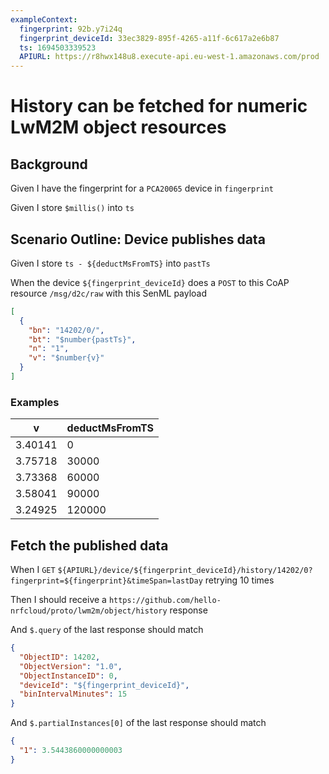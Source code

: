 ```yaml
---
exampleContext:
  fingerprint: 92b.y7i24q
  fingerprint_deviceId: 33ec3829-895f-4265-a11f-6c617a2e6b87
  ts: 1694503339523
  APIURL: https://r8hwx148u8.execute-api.eu-west-1.amazonaws.com/prod
---
```


# History can be fetched for numeric LwM2M object resources

## Background

Given I have the fingerprint for a `PCA20065` device in `fingerprint`

Given I store `$millis()` into `ts`

## Scenario Outline: Device publishes data

Given I store `ts - ${deductMsFromTS}` into `pastTs`

When the device `${fingerprint_deviceId}` does a `POST` to this CoAP resource
`/msg/d2c/raw` with this SenML payload

```json
[
  {
    "bn": "14202/0/",
    "bt": "$number{pastTs}",
    "n": "1",
    "v": "$number{v}"
  }
]
```

### Examples

| v       | deductMsFromTS |
| ------- | -------------- |
| 3.40141 | 0              |
| 3.75718 | 30000          |
| 3.73368 | 60000          |
| 3.58041 | 90000          |
| 3.24925 | 120000         |

## Fetch the published data

When I `GET`
`${APIURL}/device/${fingerprint_deviceId}/history/14202/0?fingerprint=${fingerprint}&timeSpan=lastDay`
retrying 10 times

Then I should receive a
`https://github.com/hello-nrfcloud/proto/lwm2m/object/history` response

And `$.query` of the last response should match

```json
{
  "ObjectID": 14202,
  "ObjectVersion": "1.0",
  "ObjectInstanceID": 0,
  "deviceId": "${fingerprint_deviceId}",
  "binIntervalMinutes": 15
}
```

And `$.partialInstances[0]` of the last response should match

```json
{
  "1": 3.5443860000000003
}
```
